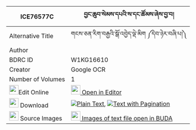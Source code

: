 |ICE76577C|བྱང་ཆུབ་སེམས་དཔའི་ས་དང་ཚོམས་ཞེས་བྱ་བ། 
| --- | --- 
|Alternative Title |གངས་ཅན་རིག་བརྒྱའི་སྒོ་འབྱེད་ལྡེ་མིག ༼དེབ་ཉེར་བཞི་པ།༽
|Author | 
|BDRC ID | W1KG16610
|Creator | Google OCR
|Number of Volumes| 1
|<img width="25" src="https://img.icons8.com/color/25/000000/edit-property.png">Edit Online| [<img width="25" src="https://avatars.githubusercontent.com/u/45091458?s=200&v=4"> Open in Editor](http://editor.openpecha.org/ICE76577C)
|<img width="25" src="https://img.icons8.com/fluent/48/000000/download-2.png"/>  Download | [![](https://img.icons8.com/color/20/000000/txt.png)Plain Text](https://github.com/Openpecha/ICE76577C/releases/download/v1/changchub_sempa_i_sa_dang_tsom_plain_ICE76577C.zip), [![](https://img.icons8.com/color/20/000000/txt.png)Text with Pagination](https://github.com/Openpecha/ICE76577C/releases/download/v1/changchub_sempa_i_sa_dang_tsom_pages_ICE76577C.zip)
|<img width="25" src="https://img.icons8.com/plasticine/100/000000/pictures-folder.png"/>  Source Images | [<img width="25" src="https://library.bdrc.io/icons/BUDA-small.svg"> Images of text file open in BUDA](https://library.bdrc.io/show/bdr:W1KG16610)